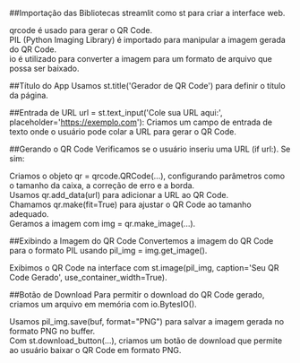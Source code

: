 ##Importação das Bibliotecas
streamlit como st para criar a interface web.
<div>
qrcode é usado para gerar o QR Code.
<div>
PIL (Python Imaging Library) é importado para manipular a imagem gerada do QR Code.
<div>
io é utilizado para converter a imagem para um formato de arquivo que possa ser baixado.
</div>
  
##Título do App
Usamos st.title('Gerador de QR Code') para definir o título da página.

##Entrada de URL
url = st.text_input('Cole sua URL aqui:', placeholder='https://exemplo.com'): Criamos um campo de entrada de texto onde o usuário pode colar a URL para gerar o QR Code.

##Gerando o QR Code
Verificamos se o usuário inseriu uma URL (if url:). Se sim:
<div>
Criamos o objeto qr = qrcode.QRCode(...), configurando parâmetros como o tamanho da caixa, a correção de erro e a borda.
  <div>
Usamos qr.add_data(url) para adicionar a URL ao QR Code.
    <div>
Chamamos qr.make(fit=True) para ajustar o QR Code ao tamanho adequado.
      <div>
Geramos a imagem com img = qr.make_image(...).
</div>
      
##Exibindo a Imagem do QR Code
Convertemos a imagem do QR Code para o formato PIL usando pil_img = img.get_image().
  <div>
Exibimos o QR Code na interface com st.image(pil_img, caption='Seu QR Code Gerado', use_container_width=True).
</div>

##Botão de Download
Para permitir o download do QR Code gerado, criamos um arquivo em memória com io.BytesIO().
  <div>
Usamos pil_img.save(buf, format="PNG") para salvar a imagem gerada no formato PNG no buffer.
      <div>
Com st.download_button(...), criamos um botão de download que permite ao usuário baixar o QR Code em formato PNG.
</div>
